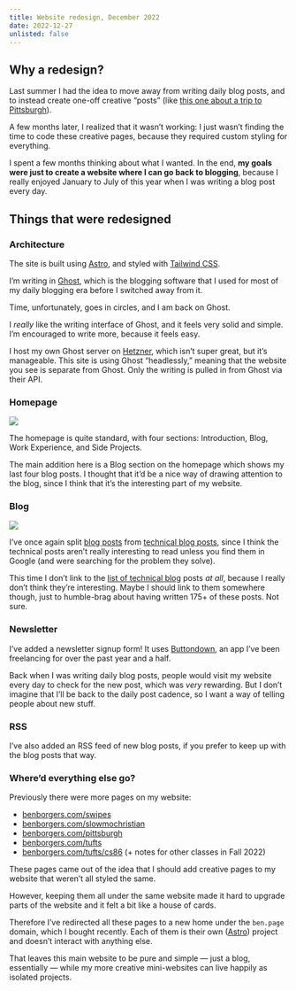 ```yaml
---
title: Website redesign, December 2022
date: 2022-12-27
unlisted: false
---
```


## Why a redesign?

Last summer I had the idea to move away from writing daily blog posts, and to instead create one-off creative “posts” (like [this one about a trip to Pittsburgh](https://pittsburgh.ben.page)).

A few months later, I realized that it wasn’t working: I just wasn’t finding the time to code these creative pages, because they required custom styling for everything.

I spent a few months thinking about what I wanted. In the end, **my goals were just to create a website where I can go back to blogging**, because I really enjoyed January to July of this year when I was writing a blog post every day.

## Things that were redesigned

### Architecture

The site is built using [Astro](https://astro.build), and styled with [Tailwind CSS](https://taiwindcss.com).

I’m writing in [Ghost](https://ghost.org), which is the blogging software that I used for most of my daily blogging era before I switched away from it.

Time, unfortunately, goes in circles, and I am back on Ghost.

I _really_ like the writing interface of Ghost, and it feels very solid and simple. I’m encouraged to write more, because it feels easy.

I host my own Ghost server on [Hetzner](https://www.hetzner.com/cloud), which isn’t super great, but it’s manageable. This site is using Ghost “headlessly,” meaning that the website you see is separate from Ghost. Only the writing is pulled in from Ghost via their API.

### Homepage

![](/posts/redesign-december-2022/2022-12-27-at-12.46.58@2x.png)

The homepage is quite standard, with four sections: Introduction, Blog, Work Experience, and Side Projects.

The main addition here is a Blog section on the homepage which shows my last four blog posts. I thought that it’d be a nice way of drawing attention to the blog, since I think that it’s the interesting part of my website.

### Blog

![](/posts/redesign-december-2022/2022-12-27-at-12.47.05@2x.png)

I’ve once again split [blog posts](https://benborgers.com/posts) from [technical blog posts](https://benborgers.com/technical-posts), since I think the technical posts aren’t really interesting to read unless you find them in Google (and were searching for the problem they solve).

This time I don’t link to the [list of technical blog](https://benborgers.com/technical-posts) posts _at all_, because I really don’t think they’re interesting. Maybe I should link to them somewhere though, just to humble-brag about having written 175+ of these posts. Not sure.

### Newsletter

I’ve added a newsletter signup form! It uses [Buttondown](https://buttondown.email), an app I’ve been freelancing for over the past year and a half.

Back when I was writing daily blog posts, people would visit my website every day to check for the new post, which was _very_ rewarding. But I don’t imagine that I’ll be back to the daily post cadence, so I want a way of telling people about new stuff.

### RSS

I’ve also added an RSS feed of new blog posts, if you prefer to keep up with the blog posts that way.

### Where’d everything else go?

Previously there were more pages on my website:

- [benborgers.com/swipes](https://benborgers.com/swipes)
- [benborgers.com/slowmochristian](https://benborgers.com/slowmochristian)
- [benborgers.com/pittsburgh](https://benborgers.com/pittsburgh)
- [benborgers.com/tufts](https://benborgers.com/tufts)
- [benborgers.com/tufts/cs86](https://benborgers.com/tufts/cs86) (+ notes for other classes in Fall 2022)

These pages came out of the idea that I should add creative pages to my website that weren’t all styled the same.

However, keeping them all under the same website made it hard to upgrade parts of the website and it felt a bit like a house of cards.

Therefore I’ve redirected all these pages to a new home under the `ben.page` domain, which I bought recently. Each of them is their own ([Astro](https://astro.build)) project and doesn’t interact with anything else.

That leaves this main website to be pure and simple — just a blog, essentially — while my more creative mini-websites can live happily as isolated projects.
